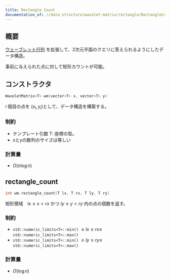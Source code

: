 ```yaml
---
title: Rectangle Count
documentation_of: //data-structure/wavelet-matrix/rectangle/RectangleCount.hpp
---
```


## 概要

[ウェーブレット行列](../WaveletMatrixTemplate.hpp) を拡張して、2次元平面のクエリに答えられるようにしたデータ構造。

事前に与えられた点に対して矩形カウントが可能。


## コンストラクタ

```cpp
WaveletMatrix<T> wm(vector<T> x, vector<T> y)
```
$i$ 個目の点を $(x_i, y_i)$として、データ構造を構築する。

### 制約

- テンプレート引数 T: 座標の型。
- xとyの数列のサイズは等しい


### 計算量
- $O(n\log{n})$

## rectangle_count

```cpp
int wm.rectangle_count(T lx, T rx, T ly, T ry)
```

矩形領域　$lx \leq x \lt rx$ かつ $ly \leq y \lt ry$ 内の点の個数を返す。

### 制約

- `std::numeric_limits<T>::min()` $\leq lx \leq rx \leq$ `std::numeric_limits<T>::max()`
- `std::numeric_limits<T>::min()` $\leq ly \leq ry \leq$ `std::numeric_limits<T>::max()`


### 計算量
- $O(\log{n})$
